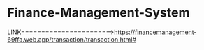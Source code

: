 # Finance-Management-System
LINK=======================>https://financemanagement-69ffa.web.app/transaction/transaction.html#
